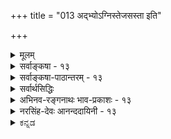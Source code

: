 +++
title = "013 अद्भ्योऽग्निस्तेजसस्ता इति"

+++
<details><summary>मूलम्</summary>

अद्भ्योऽग्निस्तेजसस्ता इति न हि वचसोर्बाधितुं युक्तमेकं निर्वाहः कल्पभेदाद्यदि न दृढमितात्तत्त्वसृष्ट्यैकरूप्यात् ।  
व्यष्टौ ताभ्यः कदाचित्तदुपजनिरतो व्यत्ययस्तत्समष्टौ आदावप्सृष्टिवादश्श्रुतिमितमितरन्न प्रतिक्षेप्तुमीष्टे ॥ १३ ॥
</details>

<details><summary>सर्वाङ्कषा - १३</summary>

उक्तसृष्टिप्रक्रियायां प्रमाणविरोधमाशङ्कय परिहरति-अद्भ्य इति । 'अद्भ्योऽग्निः' इति तैत्तिरीयारण्यकवाक्यम् । **तेजसः** =अग्नेः **ताः** = आपः; 'अग्नेरापः' इति तैत्तिरीयोपनिषद्वाक्यम् । इति वचसोः मध्ये, **एकम्** =अन्यतरत् वाक्यम्, बाधितुं न हि युक्तम् । उभयोरपि वाक्ययोः श्रुतित्वात् कथमन्यतरस्याप्रामाण्यं वक्तुं शक्यम् । तर्हि अस्तु कल्पभेदात् विरोधपरिहारः । एकस्मिन् कल्पे अग्नेरापः, अपरस्मिन् अद्भ्योऽग्निरिति इत्यपि न संभवतीत्याह - निर्वाह इत्यादिना । दृढमितात् तत्त्वसृष्ट्यैकरूप्यात् कारणात्, कल्पभेदात् निर्वाहो यदि, न । 'धाता यथापूर्वमकल्पयत्' इति यथापूर्वमेव सृष्टेरभिधानात् कल्पभेदेन, सृष्टिक्रमभेदो नास्त्येव । किञ्च पञ्चसु भूतेषूत्तरोत्तरं गुणवृद्धिरूपविज्ञानादपि ‘अग्नेरापः' इत्येव सुवचम् । शब्दस्पर्शरूपरसगन्धानामेकैकगुणवृद्ध्या आकाशादिपञ्चभूतानामुत्पत्तेरुक्तत्वात् । तर्हि का गतिरित्यत्राहव्यष्टावित्यादि । **व्यष्टौ** = व्यष्टिसृष्टौ कदाचित् **ताभ्यः** = अद्भ्यः **तदुपजनिः** = अग्नेरुत्पत्तिः, न तु समष्टौ । **अतः** = एतस्मादेव कारणात् **तत्समष्टौ** = तयोः समष्टिसृष्टौ **व्यत्ययः** = विपरीतमेव, अग्नेरेव आप इति न विरोधः । सृष्टिर्हि द्विविधा, समष्टिसृष्टिः, व्यष्टिसृष्टिरिति । पञ्चीकरणानन्तरसृष्टिः व्यष्टिसृष्टिरित्युच्यते । पञ्चीकरणं च समनन्तरमेव निरूप्यते । पञ्चीकरणात्पूर्वं सृष्टिः समष्टिरित्युच्यते । तत्त्वानां सृष्टिः समष्टिसृष्टिः, व्यक्तीनां सृष्टिः व्यष्टिसृष्टिरित्यपि वदन्ति । समष्टिसृष्टौ तु 'अग्नेरापः ' इत्येव क्रमः । व्यष्टिसृष्टौ तु, कदाचित् मेघेषु विद्युदादितेजसो दर्शनात् 'अद्भ्योऽग्निः' इत्युच्यते । 'अबिन्धनं विद्युदादि' इति हि पठन्ति । अतो न विरोधः । विपरीतमेव किं न स्यादिति चेत् 'अग्नेरापः ' इति खलु सृष्टिप्रकरणम् । ‘अद्भ्योऽग्निः' इति न सृष्टिप्रकरणम्, स्थूलजगद्विषयकं तत् । एकैकगुणवृद्धि- 

I 

I 



[[32]]

[ सृष्टिक्रमे जैनमतविमर्शः । 

14. 

पृथ्व्याः स्पर्शादिभेदो द्रवमृदुकठिनीभावभेदश्च दृष्टः 

तद्वत् पृथ्वीजलाग्निश्वसनपरिणतिर्लाघवायेति जैनाः । 

तत्र द्रव्यैक्यमिष्टं क्रमजनिविलयौ त्वागमादप्रकम्प्यौ 

तर्कैकालम्बिगोष्ठ्यां भजतु बहुमतिं तादृशी लाघवोक्तिः ॥14॥ 

दर्शनाच्च ‘अग्नेरापः' इत्येव युक्तम् । अद्भ्योऽग्निश्चेत्, अप्सु शब्दस्पर्शरूपरसानां दर्शनात् अग्नावपि रसोपलब्धिः स्यात् । अतः 'अग्नेरापः' इत्येव क्रमः । नन्वेवमपि 'आपो वा इदमग्रे सलिलमासन्' 'अप एव ससर्जादौ' इत्यादि श्रुतिस्मृतिषु अपामेव प्राथम्यं श्रूयते न त्वाकाशादीनाम् । अतः कथं पूर्वोक्तनिर्णय इत्यत्राह - आदावित्यादि । **आदौ** = प्रथमम् **अप्सृष्टिवादः** = अपां सृष्टिवचनम्, **श्रुतिमितम्** = सृष्टिप्रकरणगतश्रुत्या प्रमितम् **इतरत्** = आकाशादिप्राथम्यम्, **प्रतिक्षेप्तुम्** = निरसितुम् न **ईष्टे** = न समर्थो भवति । मनुस्मृतिस्तु श्रुत्यनुगुणं नेया । ' ससर्जादौ' इत्यत्रादिपदार्थस्य सापेक्षत्वात् यथाकथञ्चिन्नेतुं शक्यत्वान्न विरोधः । ' आपो वा इदमग्रे सलिलमासन्' (ते. आ. 9) इति श्रुतिरपि न सृष्टिप्रकरणगता । अतश्चाग्रपदस्य सापेक्षत्वात् अण्डसृष्टिदृष्ट्यार्थो वर्णनीयः । अत्र 'आप' इति तत्त्ववाचि, 'सलिलम्' इति भूतवाचि ॥ 

ननु यदि 'अग्नेरापः' इत्येव क्रमः, तर्हि कार्ये जले उपादानस्यौष्ण्यस्यानुवृत्तिः कुतो न दृश्यते ? 'कारणगुणाः कार्ये संक्रामन्ती 'ति खलु न्यायः । न च त्रिगुणत्वमात्रं सर्वत्रानुवृत्तमेवेति वाच्यम्; त्रिगुणानामतीन्द्रियत्वेन तस्य व्यवहारव्यवस्थापकत्वासंभवात् । व्यवहारानादरे तु न किञ्चिदपि सुनिरूपं भवेत् । त्रिगुणत्वं हि प्रमेयत्ववदव्यावर्तकम् । तथा च सर्वसांकर्यप्रसङ्ग इति चेत्; विचारयामो विस्तरेणेदमसत्कार्यवादपरीक्षायामुत्तरत्र ( श्लो. 22) ॥ १३ ॥
</details>


<details><summary>सर्वाङ्कषा-पाठान्तरम् - १३</summary>

उक्तसृष्टिपक्रियायां प्रमाणविरोधमाशङ्क्य परिहरति - अद्भ्य इति । 'अद्भ्योऽग्निः' इति तैत्तिरीया- रण्यकवाक्यम्‌ । तेजसः = अग्नेः ताः = आपः; 'अग्नेरापः' इति तैत्तिरीयोपनिषद्वाक्यम्‌ । इति वचसोः मध्ये, एकम्‌ = अन्यतरत्‌ वाक्यम्‌, बाधितुं न हि युक्तम्‌ । उभयोरपि वाक्ययोः श्रुतित्वात्‌ कथमन्यतरस्याप्रामाण्यं वक्तुं शक्यम्‌ । तर्हि अस्तु कल्पभेदात्‌ विरोधपरिहारः । एकस्मिन्‌ कल्पे अग्नेरापः, अपरस्मिन्‌ अद्भ्योऽग्निरिति इत्यपि न संभवतीत्याह - निर्वाह इत्यादिना । दृढमितात्‌ तत्त्वसृष्ट्यैकरूप्यात्‌ कारणात्‌, कल्पभेदात्‌ निर्वाहो यदि, न । 'धाता यथापूर्वमकल्पयत्‌' इति यथापूर्वमेव सुष्टेरभिधानात्‌ कल्पभेदेन, सृष्टिक्रमभेदो नास्त्येव । किञ्च पञ्चसु भूतेषूत्तरोत्तरं गुणवृद्धिरूपविज्ञानादपि 'अग्नेरापः' इत्येव सुवचम्‌ । शब्दस्पर्शरूपरसगन्धानामेकैकगुणवृद्ध्या आकाशादिपञ्चभूतानामृत्पत्तेरुक्तत्वात्‌ । तर्हि का गतिरित्यत्राह - व्यष्टावित्यादि । व्यष्टौ = व्यष्टिसुष्टौ कदाचित्‌ ताभ्यः = अद्भ्यः तदुपजनिः = अग्नेरुत्पत्तिः, न तु समष्टौ । अतः = एतस्मादेव कारणात्‌ तत्समष्टौ = तयोः समष्टिसृष्टौ व्यत्ययः = विपरीतमेव, अग्नेरेव आप इति न विरोधः । सृष्टिर्हि द्विविधा, समष्टिसृष्टिः, व्यष्टिसुष्टिरिति । पञ्चीकरणानन्तरसृष्टिः व्यष्टिसृष्टिरित्युच्यते । पञ्चीकरणं च समनन्तरमेव निरूप्यते । परञ्चीकरणात्पूर्वं सृष्टिः समष्टिरित्युच्यते । तत्त्वानां सृष्टिः समष्टिसृष्टिः, व्यक्तीनां सृष्टिः व्यष्टिसुष्टिरित्यपि वदन्ति । समष्टिसृष्टौ तु 'अगनेरापः' इत्येव क्रमः । व्यष्टिसृष्टौ तु, कदाचित्‌ मेघेषु विद्युदादितेजसो दर्शनात्‌ 'अद्भ्योऽग्निः' इत्युच्यते । 'अबिन्धनं विद्युदादि' इति हि पठन्ति । अतो न विरोधः । विपरीतमेव किं न स्यादिति चेत्‌ 'अग्नेरापः' इति खलु सृष्टिप्रकरणम्‌ । 'अद्भ्योग्निः' इति न सृष्टप्रकरणम्‌, स्थूलजगद्विषयकं तत्‌ । एकैकगुणवृद्धिदर्शनाच्च 'अग्नेरापः' इत्येव युक्तम्‌ । अद्भ्योऽग्निश्चेत्‌, अप्सु शब्दस्पर्शरूपरसानां दर्शनात्‌ अग्नावपि रसोपलब्धिः स्यात्‌ । अतः 'अग्नेरापः' इत्येव क्रमः । नन्वेवमपि 'आपो वा इदमग्रे सलिलमासन्‌' 'अप एव ससर्जादौ' इत्यादि श्रुतिस्मृतिषु अपामेव प्राथम्यं श्रूयते न त्वाकाशादीनाम्‌ । अतः कथं पूर्वोक्तनिर्णय इत्यत्राह - आदावित्यादि । आदौ = प्रथमम्‌ अप्सृष्टिवादः = अपां सृष्टिवचनम्‌, श्रुतिमितम्‌ = सृष्टिप्रकरणगतश्रुत्या प्रमितम्‌ इतरत्‌ = आकाशादिप्राथम्यम्‌, प्रतिक्षेप्तुम्‌ = निरसितुम्‌ न ईष्टे = न समर्थो भवति । मनुस्मृतिस्तु श्रुत्यनुगुणं नेया । 'ससर्जादौ' इत्यत्रादिपदार्थस्य सापेक्षत्वात्‌ यथाकथञ्चिन्नेतुं शक्यत्वान्न विरोधः । 'आपो॒ वा इ॒दमा॑सन्थ्सलि॒लमे॒व' (तै.आ. ३.१.२३.१) इति श्रुतिरपि न सृष्टिप्रकरणगता । अतश्चाग्रपदस्य सापेक्षत्वात्‌ अण्डसृष्टिदृष्ट्यार्थो वर्णनीयः । अत्र 'आपः' इति तत्त्ववाचि, 'सलिलम्‌' इति भूतवाचि ॥   
ननु यदि 'अग्नेरापः' इत्येव क्रमः, तर्हि कार्ये जले उपादानस्यौष्ण्यस्यानुवृत्तिः कुतो न दृश्यते? 'कारणगुणाः कार्ये संक्रामन्ती'ति खलु न्यायः । न च त्रिुगुणत्वमात्रं सर्वत्रानुवृत्तमेवेति वाच्यम्‌; त्रिगुणाना- मतीन्द्रियत्वेन तस्य व्यवहारव्यवस्थापकत्वासंभवात्‌ । व्यवहारानादरे तु न किञ्चिदपि सुनिरूपं भवेत्‌ । त्रिगुणत्वं हि प्रमेयत्ववदव्यावर्तकम्‌ । तथा च सर्वसांकर्यप्रसङ्ग इति चेत्‌; विचारयामो विस्तरेणेदमसत्कार्यवादपरीक्षायामुरत्र (श्लो.२२) ॥ १३ ॥
</details>

<details><summary>सर्वार्थसिद्धिः</summary>

एवं तन्मात्रभूतसृष्टिप्रकार उक्तः । तत्र तोयतेजसोः सृष्टौ प्रमाणविप्रतिपत्तिं शमयति - अद्भ्योऽग्निरिति ॥ अबाधेन गतिमत्त्वे श्रुतिविरोधप्रतीतावपि स्मृतिस्तद्वदबाध्येति भावः । गत्यन्तरं निवारयति - निर्वाह इति । स्वेष्टां गतिमाह - "व्यष्टौ" इति । निमित्तभूताभ्य इति भाव्यम्, अतश्शब्दो हेतुमवधिं वा ब्रूते । ननु "आपो वा इदमग्रे" "अप एव ससर्जादावित्यादिश्रुतिस्मृतिदर्शनादग्न्यादेस्सर्वस्याद्भ्यस्सृष्टिस्स्यादित्यत्राह - आदाविति । महदादीनामिवाग्नेरप्यद्भ्यः पूर्वभावित्वं बहुश्रुतिस्मृतिसिद्धमतस्तदविरुद्धं दुर्निवारमित्यर्थः । श्रुतिषु च न्यूननिर्देशेष्वनुक्तमधिकमन्यतो ग्राह्यं श्रुतहानायोगात्, अव्यवस्थितन्यूनाधिकसृष्टिकल्पने गौरवाच्च ॥ १३ ॥ इति अप्तेजसोर्व्यष्टिसृष्टिविशेषः ॥
</details>


<details><summary>अभिनव-रङ्गनाथः भाव-प्रकाशः - १३</summary>

\*अबाधेन गतिमत्त्वे इति । तदुक्तं तन्त्रवार्तिके विरोधाधिकरणे कुमारिलेन -  
वेदो हीदृश एवायं पुरुषैर्यः प्रकाश्यते ।  
स पठद्भिः प्रकाश्येत स्मरद्भिर्वेति तुल्यभाक् ॥  
इत्यारभ्य -  
बाधिता च स्मृतिर्भूत्वा काचिन्न्यायविदा यदा ।  
श्रूयते न चिरादेव शाखान्तरगता श्रुतिः ॥  
तदा का ते मुखच्छाया स्यान्नैयायिकमानिनः ।  
बाधाबाधानवस्थानं ध्रुवमेव प्रसज्यते ।  
ततश्च श्रुतिमूलत्वाद्बाध्योदाहरणं न तत् ।  
विकल्प एव हि न्याय्यस्तुल्यकक्षप्रमाणतः ॥  
इति । व्याकरणाधिकरणेऽपि -  
स्मृतीनामप्रमाणत्वे विगानं नैव कारणम् ।  
इत्युपक्रम्य -  
विगानाद्धि विकल्पस्स्यात् नैकस्याप्यप्रमाणता ।  
इति च । विरोधाधिकरणनिष्कर्षणं तु -  
यावदेकं श्रुतौ कर्म स्मृतौ वाऽन्यत्प्रतयिते ।  
तावत्तयोर्विरुद्धत्वे श्रौतानुष्ठानमिष्यते ॥  
ततश्च तुल्यकक्षाऽपि यदि नाम स्मृतिर्भवेत् ।  
तथाऽपि नैव दोषोऽस्ति श्रुत्यर्थमनुतिष्ठताम् ॥  
इति । तदुक्तं न्यायपरिशुद्धौ - 'श्रुतिस्मृत्योर्विरोधे तु स्मृत्या मूलान्तरानुमानादनुष्ठानविकल्पं केचिदाहुः' इति । एतदुत्तरं 'सर्वेषां गुणत्रयवतामाप्ततमत्वे हि कादाचित्कभ्रमसंभवाच्छ्रुत्या स्मृतिबाघ इत्यपरे' इति सूक्तिः शाबरभाष्यपरिष्कृतिः । अत्राबाधेन गतिमत्त्वसम्भवे इत्यनेन 'तत्वविषये तु विरोधे बाध एव आन्यपर्यं वा वस्तुनि विकल्पासंभवात्' इति न्यायपरिशुद्ध्युक्तपक्षद्वये आन्यपर्यपक्ष एव स्वाभिमत इति सूचितम् ॥ १३ ॥
</details>


<details><summary>नरसिंह-देवः आनन्ददायिनी - १३</summary>

त्रिगुणपरीक्षायां तन्मात्रभूतयोरुत्पत्तिः श्रुतिस्मृतिविप्रतिपत्तिनिरासश्च ।  
सृष्टौ श्रुतिस्मृति(विप्रतिपत्तिः)विरोधः पूर्वश्लोके पीर(हृता)हृतः अत्र स एव परिह्रियत इति पौनरुक्त्यं वारयन् पूर्वसङ्गतत्वान्न पृथक् संगतिरित्याह - एवं तन्मात्रेति । तोयतेजसोरिति । 'अग्नेराप' इति  
श्रुत्या तेजसस्सकाशादपामुत्पत्तिरुच्यते ।  
अवावृतमिदं सर्वमद्भ्योऽग्निरुदपद्यत ।  
इति स्मृत्या अद्भ्यस्तेजसस्सृष्टिः प्रतिपाद्यत इति श्रुतिस्मृत्योर्विप्रतिपत्तिः ।  
न च श्रुत्या स्मृतिबाधः अबाधेनापि सम्भवे बाधस्यान्याय्यत्वादित्याह -  
अबाधेन गतिमत्त्व इति । तद्वदिति - श्रुतिवदित्यर्थः । तदुक्तं -  
परस्परविरुद्धत्वं श्रुतीनां न भवेद्यदि ।  
स्मृतेः श्रुतिविरुद्धायास्ततो मूलान्तरं भवेत् ॥  
इति । यथा श्रुत्योर्विरोधे निर्वाहस्तथा विरुद्धाया अपि स्मृतेरिति भावः । निमित्तभूताभ्य इति । 'अद्भ्योऽग्निरिति' वचनं व्यष्टिसृष्टौ तेजः प्रतिनिमित्तकारणत्वमाह यथा तप्ततैलेऽग्निमुत्पादयन्त्यापः । 'अग्नेराप' इति तु समष्टिसृष्टौ उपादानत्वमाहेति न विरोध इत्यर्थः । पञ्चीकृतेभ्यः (भूतत्वापन्नेभ्यः) उत्पत्तिर्व्यष्टिसृष्टिः ततः प्राक्तनसृष्टिस्समष्टिसृष्टिः । न्यायत? इत्यनेनैव हेतुत्वस्य सिद्धत्वादत इति शब्दवैयर्थ्यमिति पक्षान्तरमाह - अवधिमिति । अतस्तेजसस्सकाशादित्यर्थः । श्रुतिस्मृतिभ्यामपामेवादावुत्पत्तिश्रवणादुक्तनिर्वाहो नोपपद्यत इत्याशङ्क्य समाधत्ते - नन्वित्यादिना 'आपो वा इदमग्रे सलिलमासीत्' । 'अप एव ससर्जादाविति श्रुतिस्मृती । इदमबादिकं कार्यं सलिलं प्रकृतिरासीत्प्रळयकाल इत्यर्थः । आचार्यैस्सलिलशब्दस्य प्रकृतिपरत्वस्य परमतभङ्गे प्रदर्शितत्वात् । न ह्यपां सर्वपूर्वभावः प्रतिपादयितुं शक्यः महदादीनां तत्पूवर्भाविनां दुरपह्नवत्वात् । नापि तेजःपूर्वभावः । नियामकाभावात् । तथा च ''अग्नेरापः । तत्तेजोऽसृजत । आपस्तेजसि लीयन्ते । प्रधानं तत्वमुद्भूतमिति'' बहुश्रुतिस्मृत्यन्तरानुगुण्येन पृथिवीसृष्टेःव्यष्टितः पूर्वभावः प्रतिपाद्यत इति न विरोध इति भावः । नन्वेतच्छ्रुतिस्मृत्यनुसारेणैव श्रुत्यन्तराणां वा नयनं कुतो न स्यादित्यत आह - श्रुतिषु चेति । न्यूननिर्देशानुसारेणाधिकश्रुतेर्नयने विरोधादधिकश्रुत्यनुसारेण नयने शाखान्तराधिकरणन्यायेन विरोधाभावादिति भावः । नन्वन्यतरानुसारेण किमर्थमन्यतरा श्रुतिर्नेया? विकल्पितयोः व्रीहियवयोः प्रयोगभेदेनेव कल्पभेदेनोभयोरुपपत्तेरित्यत आह - अव्यवस्थितेति 'धाता यथापूर्वमिति' व्यवस्थायाः सर्वकल्पेषु श्रुतत्वादिति भावः ॥ १३ ॥
</details>

<details><summary>ಕನ್ನಡ</summary>

सृष्टिक्रमदल्लि तोरुव कॆलवु आक्षेपक्कॆ समाधानवन्नु हेळुत्तारॆ अति अग्निः-जलदिन्द तेजस्सु हुट्टुत्तदॆ. तेजसः ताळि तेजस्सि- निन्द जल हुट्टुत्तदॆ. इति वचसोः एकं बाधितुं न हि युक्त ऎन्दु हेळुव “अय्योsग्नि(तै.आ.१) अग्निरापः' (तै.उ.२)ऎम्ब परस्पर विरुद्धवाद ऎरडु वाक्यगळल्लि यावुदॊन्दन्नू अप्रमाणवॆन्दु सारलु ऎरडू श्रुतियाद कारण उचितवे अल्ल. दृढमितात् तत्त्वसृष्टि ति करूप्यात् कल्पभेदात् निर्वाहः यदि न तत्त्वगळ सृष्टि क्रम यावागलू ऒन्दे रीतियल्लि इरुत्तदॆयॆन्दु 'धाता यथापूर्वमकल्प यत्' ( म. ना. १४ ) (स्रष्टारनु हिन्दिनन्तॆये सृष्टिसिदनु) ऎम्ब प्रमाणदिन्द दृढवागि तिळिदु बरुवुदरिन्द बेरॆबेरॆ कल्पगळल्लि ई सृष्टि क्रम बेरॆ बेरॆयागुव कारण ई ऎरडु वाक्यगळिगू विरोधविल्लवॆं बुदू युक्तवल्ल. 

हागादरॆ एनु गति? ऎन्दरॆ, व्य ताभ्यः कदाचित् तदुपजनिः, अतः तत्समष् व्यत्ययः व्यष्टिसृष्टियल्लि जलदिन्द कॆलवु समय 

2 

18 

तत्त्वमुक्ताकलाप 

[श्लोक 14 

8 

- 14- [सृष्टियल्लि क्रम यावुदू इल्लवॆम्बुदु सरियल्ल] पृथाः स्पर्शादिभेदः द्रवदु कठिनीभावभेदश्च दृष्टः तद्वजलाग्निशसनपरिणतिर्लाघवायेति जैनाः । तत्र द्रव्यक्यमिष क्रमजनिनिलय त्यागवाद कम्प्यू तर्क कालम्पिगोष्मां • भजतु बहुमतिं तादृशी लाघवोक्तिः॥ मिञ्चु मुन्ताड अग्नि उत्पन्नवागुत्तदॆ. आदरॆ तत्त्वगळ समष्टि सृष्टि यल्लि अदु व्यष्टिगिन्त पल्लटवागुवुदु. 

3 

आदौ असृष्टिवादः श्रुतिमितं इतरत् प्रतिक्षेपुं न ईष्टे --मॊदलु जलद सृष्टियन्नु हेळुव 'अप एव ससर्जाद्' इत्यादि मनुस्मृति वाक्यवु श्रुतिप्रसिद्धवाद मत्तॊन्दु क्रमवन्नु निराकरिसलु समर्थवागलारदु. हिन्दॆ हेळिद रीतियल्लि इदन्नु व्यष्टिकालद्दॆन्दु तिळियबेकॆन्दु अभिप्राय । १३ । 

</details>
